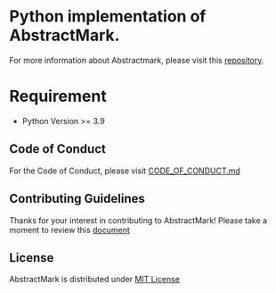 # Python implementation of AbstractMark.
For more information about Abstractmark, please visit this [repository](https://github.com/abstractmark/abstractmark).

# Requirement
- Python Version >= 3.9

## Code of Conduct
For the Code of Conduct, please visit [CODE_OF_CONDUCT.md](CODE_OF_CONDUCT.md)

## Contributing Guidelines
Thanks for your interest in contributing to AbstractMark! Please take a moment to review this [document](CONTRIBUTING.md)

## License
AbstractMark is distributed under [MIT License](LICENSE)
